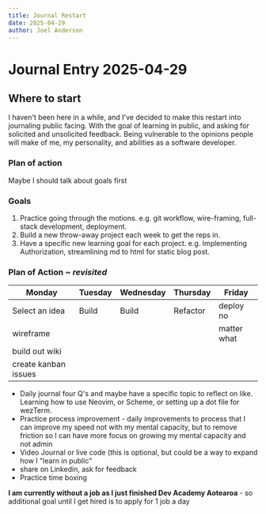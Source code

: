 ```yaml
---
title: Journal Restart
date: 2025-04-29
author: Joel Anderson
---
```


# Journal Entry 2025-04-29

## Where to start
I haven't been here in a while, and I've decided to make this restart into journaling public facing. With the goal of learning in public, and asking for solicited and unsolicited feedback. Being vulnerable to the opinions people will make of me, my personality, and abilities as a software developer.

### Plan of action
Maybe I should talk about goals first

### Goals
1. Practice going through the motions.
  e.g. git workflow, wire-framing, full-stack development, deployment.
2. Build a new throw-away project each week to get the reps in.
3. Have a specific new learning goal for each project.
  e.g. Implementing Authorization, streamlining md to html for static blog post.

### Plan of Action ~ _revisited_
| Monday | Tuesday | Wednesday | Thursday | Friday |
|--|--|--|--|--|
| Select an idea| Build | Build | Refactor | deploy no |
| wireframe | | | |matter what  |
|build out wiki | | | | |
|create kanban issues| | | | |
- Daily journal four Q's and maybe have a specific topic to reflect on like. Learning how to use Neovim, or Scheme, or setting up a dot file for wezTerm.
- Practice process improvement - daily improvements to process that I can improve my speed not with my mental capacity, but to remove friction so I can have more focus on growing my mental capacity and not admin
- Video Journal or live code (this is optional, but could be a way to expand how I "learn in public"
- share on Linkedin, ask for feedback
- Practice time boxing

**I am currently without a job as I just finished Dev Academy Aotearoa** - so additional goal until I get hired is to apply for 1 job a day
